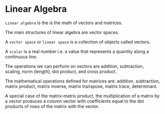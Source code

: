 Linear Algebra
===

`Linear algebra` is the is the math of vectors and matrices.

The main structures of linear algebra are vector spaces.

A `vector space` or `linear space` is a collection of objects called vectors.

A `scalar` is a real number i.e. a value that represents a quantity along a continuous line. 

The operations we can perform on vectors are addition, subtraction, scaling, norm (length), dot product, and cross product.

The mathematical operations defined for matrices are: addition, subtraction, matrix product, matrix inverse, matrix transpose, matrix trace, determinant.

A special case of the matrix-matrix product, the multiplication of a matrix by a vector produces a column vector with coefficients equal to the dot products of rows of the matrix with the vector.

